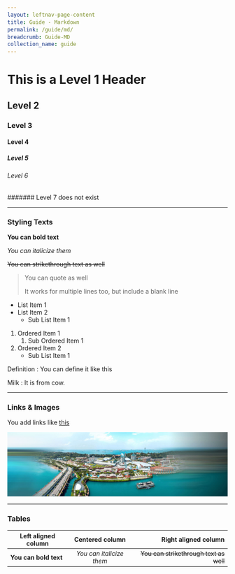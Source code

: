 ```yaml
---
layout: leftnav-page-content
title: Guide - Markdown
permalink: /guide/md/
breadcrumb: Guide-MD
collection_name: guide
---
```


# This is a Level 1 Header
## Level 2
### Level 3
#### Level 4
##### Level 5
###### Level 6
####### Level 7 does not exist

---
### Styling Texts

**You can bold text**

*You can italicize them*

~~You can strikethrough text as well~~

> You can quote as well
>
> It works for multiple lines too, but include a blank line

- List Item 1
- List Item 2
    - Sub List Item 1

1. Ordered Item 1
    1. Sub Ordered Item 1
2. Ordered Item 2
    - Sub List Item 1

Definition
: You can define it like this

Milk
: It is from cow.

---

### Links & Images

You add links like [this](google.com)

![Image](/images/sentosa-banner.jpg)

---

### Tables

| Left aligned column | Centered column | Right aligned column |
|---------------------|:-----------------:|----------------------:|
|**You can bold text**|*You can italicize them*|~~You can strikethrough text as well~~ |